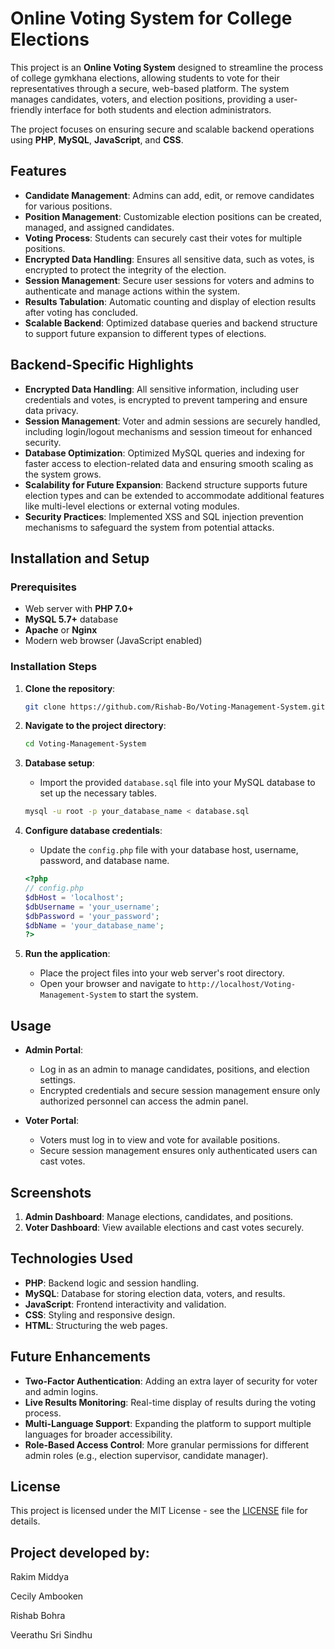 
# Online Voting System for College Elections

This project is an **Online Voting System** designed to streamline the process of college gymkhana elections, allowing students to vote for their representatives through a secure, web-based platform. The system manages candidates, voters, and election positions, providing a user-friendly interface for both students and election administrators. 

The project focuses on ensuring secure and scalable backend operations using **PHP**, **MySQL**, **JavaScript**, and **CSS**.

## Features

- **Candidate Management**: Admins can add, edit, or remove candidates for various positions.
- **Position Management**: Customizable election positions can be created, managed, and assigned candidates.
- **Voting Process**: Students can securely cast their votes for multiple positions.
- **Encrypted Data Handling**: Ensures all sensitive data, such as votes, is encrypted to protect the integrity of the election.
- **Session Management**: Secure user sessions for voters and admins to authenticate and manage actions within the system.
- **Results Tabulation**: Automatic counting and display of election results after voting has concluded.
- **Scalable Backend**: Optimized database queries and backend structure to support future expansion to different types of elections.

## Backend-Specific Highlights

- **Encrypted Data Handling**: All sensitive information, including user credentials and votes, is encrypted to prevent tampering and ensure data privacy.
- **Session Management**: Voter and admin sessions are securely handled, including login/logout mechanisms and session timeout for enhanced security.
- **Database Optimization**: Optimized MySQL queries and indexing for faster access to election-related data and ensuring smooth scaling as the system grows.
- **Scalability for Future Expansion**: Backend structure supports future election types and can be extended to accommodate additional features like multi-level elections or external voting modules.
- **Security Practices**: Implemented XSS and SQL injection prevention mechanisms to safeguard the system from potential attacks.

## Installation and Setup

### Prerequisites
- Web server with **PHP 7.0+**
- **MySQL 5.7+** database
- **Apache** or **Nginx**
- Modern web browser (JavaScript enabled)

### Installation Steps

1. **Clone the repository**:
    ```bash
    git clone https://github.com/Rishab-Bo/Voting-Management-System.git
    ```
2. **Navigate to the project directory**:
    ```bash
    cd Voting-Management-System
    ```

3. **Database setup**:
    - Import the provided `database.sql` file into your MySQL database to set up the necessary tables.
    ```bash
    mysql -u root -p your_database_name < database.sql
    ```

4. **Configure database credentials**:
    - Update the `config.php` file with your database host, username, password, and database name.
    ```php
    <?php
    // config.php
    $dbHost = 'localhost';
    $dbUsername = 'your_username';
    $dbPassword = 'your_password';
    $dbName = 'your_database_name';
    ?>
    ```

5. **Run the application**:
    - Place the project files into your web server's root directory.
    - Open your browser and navigate to `http://localhost/Voting-Management-System` to start the system.

## Usage

- **Admin Portal**:
    - Log in as an admin to manage candidates, positions, and election settings.
    - Encrypted credentials and secure session management ensure only authorized personnel can access the admin panel.

- **Voter Portal**:
    - Voters must log in to view and vote for available positions.
    - Secure session management ensures only authenticated users can cast votes.

## Screenshots

1. **Admin Dashboard**: Manage elections, candidates, and positions.
2. **Voter Dashboard**: View available elections and cast votes securely.

## Technologies Used

- **PHP**: Backend logic and session handling.
- **MySQL**: Database for storing election data, voters, and results.
- **JavaScript**: Frontend interactivity and validation.
- **CSS**: Styling and responsive design.
- **HTML**: Structuring the web pages.

## Future Enhancements

- **Two-Factor Authentication**: Adding an extra layer of security for voter and admin logins.
- **Live Results Monitoring**: Real-time display of results during the voting process.
- **Multi-Language Support**: Expanding the platform to support multiple languages for broader accessibility.
- **Role-Based Access Control**: More granular permissions for different admin roles (e.g., election supervisor, candidate manager).

## License

This project is licensed under the MIT License - see the [LICENSE](LICENSE) file for details.

## Project developed by:

Rakim Middya

Cecily Ambooken

Rishab Bohra

Veerathu Sri Sindhu


